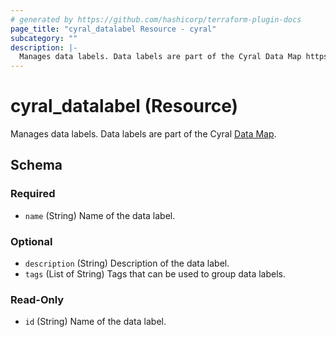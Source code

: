 ```yaml
---
# generated by https://github.com/hashicorp/terraform-plugin-docs
page_title: "cyral_datalabel Resource - cyral"
subcategory: ""
description: |-
  Manages data labels. Data labels are part of the Cyral Data Map https://cyral.com/docs/policy/datamap.
---
```


# cyral_datalabel (Resource)

Manages data labels. Data labels are part of the Cyral [Data Map](https://cyral.com/docs/policy/datamap).

<!-- schema generated by tfplugindocs -->

## Schema

### Required

- `name` (String) Name of the data label.

### Optional

- `description` (String) Description of the data label.
- `tags` (List of String) Tags that can be used to group data labels.

### Read-Only

- `id` (String) Name of the data label.
